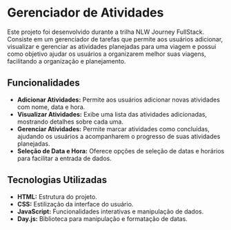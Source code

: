 # Gerenciador de Atividades
Este projeto foi desenvolvido durante a trilha NLW Journey FullStack. Consiste em um gerenciador de tarefas que permite aos usuários adicionar, visualizar e gerenciar as atividades planejadas para uma viagem e possui como objetivo ajudar os usuários a organizarem melhor suas viagens, facilitando a organização e planejamento.


## Funcionalidades

- **Adicionar Atividades:** Permite aos usuários adicionar novas atividades com nome, data e hora.
- **Visualizar Atividades:** Exibe uma lista das atividades adicionadas, mostrando detalhes sobre cada uma.
- **Gerenciar Atividades:** Permite marcar atividades como concluídas, ajudando os usuários a acompanharem o progresso de suas atividades planejadas.
- **Seleção de Data e Hora:** Oferece opções de seleção de datas e horários para facilitar a entrada de dados.


## Tecnologias Utilizadas

- **HTML:** Estrutura do projeto.
- **CSS:** Estilização da interface do usuário.
- **JavaScript:** Funcionalidades interativas e manipulação de dados.
- **Day.js:** Biblioteca para manipulação e formatação de datas.
